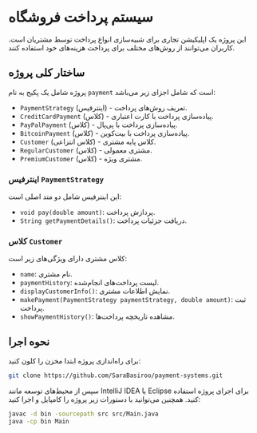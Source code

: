 # سیستم پرداخت فروشگاه

این پروژه یک اپلیکیشن تجاری برای شبیه‌سازی انواع پرداخت توسط مشتریان است. کاربران می‌توانند از روش‌های مختلف برای پرداخت هزینه‌های خود استفاده کنند.

## ساختار کلی پروژه

پروژه شامل یک پکیج به نام `payment` است که شامل اجزای زیر می‌باشد:

- `PaymentStrategy` (اینترفیس) - تعریف روش‌های پرداخت.
- `CreditCardPayment` (کلاس) - پیاده‌سازی پرداخت با کارت اعتباری.
- `PayPalPayment` (کلاس) - پیاده‌سازی پرداخت با پی‌پال.
- `BitcoinPayment` (کلاس) - پیاده‌سازی پرداخت با بیت‌کوین.
- `Customer` (کلاس انتزاعی) - کلاس پایه مشتری.
- `RegularCustomer` (کلاس) - مشتری معمولی.
- `PremiumCustomer` (کلاس) - مشتری ویژه.

### اینترفیس `PaymentStrategy`
این اینترفیس شامل دو متد اصلی است:
- `void pay(double amount)`: پردازش پرداخت.
- `String getPaymentDetails()`: دریافت جزئیات پرداخت.

### کلاس `Customer`
کلاس مشتری دارای ویژگی‌های زیر است:
- `name`: نام مشتری.
- `paymentHistory`: لیست پرداخت‌های انجام‌شده.
- `displayCustomerInfo()`: نمایش اطلاعات مشتری.
- `makePayment(PaymentStrategy paymentStrategy, double amount)`: ثبت پرداخت.
- `showPaymentHistory()`: مشاهده تاریخچه پرداخت‌ها.

## نحوه اجرا

برای راه‌اندازی پروژه ابتدا مخزن را کلون کنید:
```sh
git clone https://github.com/SaraBasiroo/payment-systems.git
```

سپس از محیط‌های توسعه مانند IntelliJ IDEA یا Eclipse برای اجرای پروژه استفاده کنید.
همچنین می‌توانید با دستورات زیر پروژه را کامپایل و اجرا کنید:
```sh
javac -d bin -sourcepath src src/Main.java
java -cp bin Main
```



